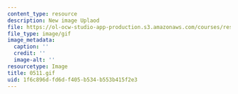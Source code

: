 ```yaml
---
content_type: resource
description: New image Uplaod
file: https://ol-ocw-studio-app-production.s3.amazonaws.com/courses/res-21g-01-kana-spring-2010/1f6c896dfd6df405b534b553b415f2e3_0511.gif
file_type: image/gif
image_metadata:
  caption: ''
  credit: ''
  image-alt: ''
resourcetype: Image
title: 0511.gif
uid: 1f6c896d-fd6d-f405-b534-b553b415f2e3
---
```

